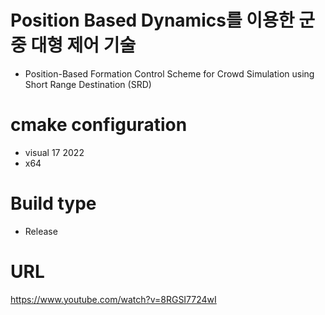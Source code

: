 # Position Based Dynamics를 이용한 군중 대형 제어 기술
- Position-Based Formation Control Scheme for Crowd Simulation using Short Range Destination (SRD)

# cmake configuration
 - visual 17 2022
 - x64

# Build type
 - Release

# URL
https://www.youtube.com/watch?v=8RGSI7724wI
